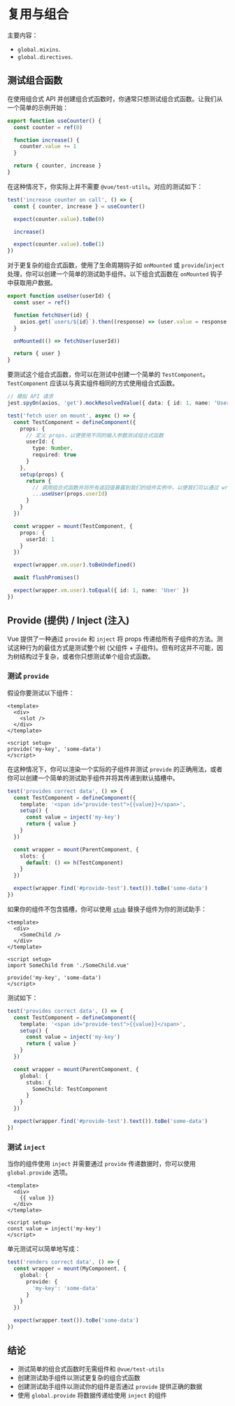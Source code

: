 # 复用与组合

主要内容：

- `global.mixins`.
- `global.directives`.

## 测试组合函数

在使用组合式 API 并创建组合式函数时，你通常只想测试组合式函数。让我们从一个简单的示例开始：

```typescript
export function useCounter() {
  const counter = ref(0)

  function increase() {
    counter.value += 1
  }

  return { counter, increase }
}
```

在这种情况下，你实际上并不需要 `@vue/test-utils`。对应的测试如下：

```typescript
test('increase counter on call', () => {
  const { counter, increase } = useCounter()

  expect(counter.value).toBe(0)

  increase()

  expect(counter.value).toBe(1)
})
```

对于更复杂的组合式函数，使用了生命周期钩子如 `onMounted` 或 `provide`/`inject` 处理，你可以创建一个简单的测试助手组件。以下组合式函数在 `onMounted` 钩子中获取用户数据。

```typescript
export function useUser(userId) {
  const user = ref()

  function fetchUser(id) {
    axios.get(`users/${id}`).then((response) => (user.value = response.data))
  }

  onMounted(() => fetchUser(userId))

  return { user }
}
```

要测试这个组合式函数，你可以在测试中创建一个简单的 `TestComponent`。`TestComponent` 应该以与真实组件相同的方式使用组合式函数。

```typescript
// 模拟 API 请求
jest.spyOn(axios, 'get').mockResolvedValue({ data: { id: 1, name: 'User' } })

test('fetch user on mount', async () => {
  const TestComponent = defineComponent({
    props: {
      // 定义 props，以便使用不同的输入参数测试组合式函数
      userId: {
        type: Number,
        required: true
      }
    },
    setup(props) {
      return {
        // 调用组合式函数并将所有返回值暴露到我们的组件实例中，以便我们可以通过 wrapper.vm 访问它们
        ...useUser(props.userId)
      }
    }
  })

  const wrapper = mount(TestComponent, {
    props: {
      userId: 1
    }
  })

  expect(wrapper.vm.user).toBeUndefined()

  await flushPromises()

  expect(wrapper.vm.user).toEqual({ id: 1, name: 'User' })
})
```

## Provide (提供) / Inject (注入)

Vue 提供了一种通过 `provide` 和 `inject` 将 props 传递给所有子组件的方法。测试这种行为的最佳方式是测试整个树 (父组件 + 子组件)。但有时这并不可能，因为树结构过于复杂，或者你只想测试单个组合式函数。

### 测试 `provide`

假设你要测试以下组件：

```vue
<template>
  <div>
    <slot />
  </div>
</template>

<script setup>
provide('my-key', 'some-data')
</script>
```

在这种情况下，你可以渲染一个实际的子组件并测试 `provide` 的正确用法，或者你可以创建一个简单的测试助手组件并将其传递到默认插槽中。

```typescript
test('provides correct data', () => {
  const TestComponent = defineComponent({
    template: '<span id="provide-test">{{value}}</span>',
    setup() {
      const value = inject('my-key')
      return { value }
    }
  })

  const wrapper = mount(ParentComponent, {
    slots: {
      default: () => h(TestComponent)
    }
  })

  expect(wrapper.find('#provide-test').text()).toBe('some-data')
})
```

如果你的组件不包含插槽，你可以使用 [`stub`](./stubs-shallow-mount.md#Stubbing-a-single-child-component) 替换子组件为你的测试助手：

```vue
<template>
  <div>
    <SomeChild />
  </div>
</template>

<script setup>
import SomeChild from './SomeChild.vue'

provide('my-key', 'some-data')
</script>
```

测试如下：

```typescript
test('provides correct data', () => {
  const TestComponent = defineComponent({
    template: '<span id="provide-test">{{value}}</span>',
    setup() {
      const value = inject('my-key')
      return { value }
    }
  })

  const wrapper = mount(ParentComponent, {
    global: {
      stubs: {
        SomeChild: TestComponent
      }
    }
  })

  expect(wrapper.find('#provide-test').text()).toBe('some-data')
})
```

### 测试 `inject`

当你的组件使用 `inject` 并需要通过 `provide` 传递数据时，你可以使用 `global.provide` 选项。

```vue
<template>
  <div>
    {{ value }}
  </div>
</template>

<script setup>
const value = inject('my-key')
</script>
```

单元测试可以简单地写成：

```typescript
test('renders correct data', () => {
  const wrapper = mount(MyComponent, {
    global: {
      provide: {
        'my-key': 'some-data'
      }
    }
  })

  expect(wrapper.text()).toBe('some-data')
})
```

## 结论

- 测试简单的组合式函数时无需组件和 `@vue/test-utils`
- 创建测试助手组件以测试更复杂的组合式函数
- 创建测试助手组件以测试你的组件是否通过 `provide` 提供正确的数据
- 使用 `global.provide` 将数据传递给使用 `inject` 的组件
